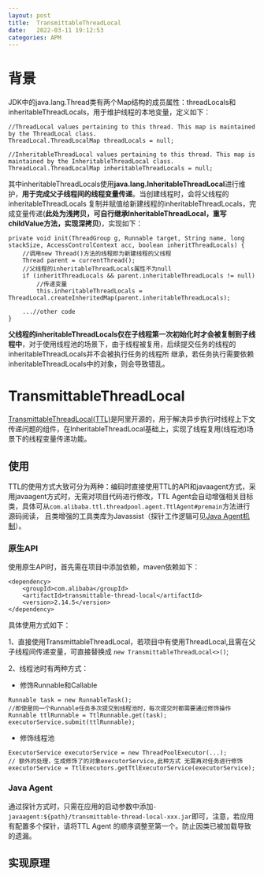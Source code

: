 ```yaml
---
layout: post
title:  TransmittableThreadLocal
date:   2022-03-11 19:12:53
categories: APM
---
```


# 背景

JDK中的java.lang.Thread类有两个Map结构的成员属性：threadLocals和inheritableThreadLocals，用于维护线程的本地变量，定义如下：

```
//ThreadLocal values pertaining to this thread. This map is maintained by the ThreadLocal class. 
ThreadLocal.ThreadLocalMap threadLocals = null;

//InheritableThreadLocal values pertaining to this thread. This map is maintained by the InheritableThreadLocal class.
ThreadLocal.ThreadLocalMap inheritableThreadLocals = null;
```

其中inheritableThreadLocals使用**java.lang.InheritableThreadLocal**进行维护，**用于完成父子线程间的线程变量传递**。当创建线程时，会将父线程的inheritableThreadLocals
复制并赋值给新建线程的inheritableThreadLocals，完成变量传递(**此处为浅拷贝，可自行继承InheritableThreadLocal，重写childValue方法，实现深拷贝**)，实现如下：

```
private void init(ThreadGroup g, Runnable target, String name, long stackSize, AccessControlContext acc, boolean inheritThreadLocals) {
    //调用new Thread()方法的线程即为新建线程的父线程   
    Thread parent = currentThread();
    //父线程的inheritableThreadLocals属性不为null
    if (inheritThreadLocals && parent.inheritableThreadLocals != null)
        //传递变量
        this.inheritableThreadLocals = ThreadLocal.createInheritedMap(parent.inheritableThreadLocals);
    
    ...//other code
}
```

**父线程的inheritableThreadLocals仅在子线程第一次初始化时才会被复制到子线程中**，对于使用线程池的场景下，由于线程被复用，后续提交任务的线程的inheritableThreadLocals并不会被执行任务的线程所
继承，若任务执行需要依赖inheritableThreadLocals中的对象，则会导致错乱。

# TransmittableThreadLocal

[TransmittableThreadLocal(TTL)](https://github.com/alibaba/transmittable-thread-local )是阿里开源的，用于解决异步执行时线程上下文传递问题的组件，在InheritableThreadLocal基础上，实现了线程复用(线程池)场景下的线程变量传递功能。

## 使用

TTL的使用方式大致可分为两种：编码时直接使用TTL的API和javaagent方式，采用javaagent方式时，无需对项目代码进行修改，TTL Agent会自动增强相关目标类，具体可从`com.alibaba.ttl.threadpool.agent.TtlAgent#premain`方法进行源码阅读，
且类增强的工具类库为Javassist（探针工作逻辑可见[Java Agent机制](https://guann1ng.github.io/apm/2022/03/05/Java-Agent%E6%9C%BA%E5%88%B6/)）。

### 原生API

使用原生API时，首先需在项目中添加依赖，maven依赖如下：

```
<dependency>
    <groupId>com.alibaba</groupId>
    <artifactId>transmittable-thread-local</artifactId>
    <version>2.14.5</version>
</dependency>
```

具体使用方式如下：

1、直接使用TransmittableThreadLocal，若项目中有使用ThreadLocal,且需在父子线程间传递变量，可直接替换成 `new TransmittableThreadLocal<>()`;

2、线程池时有两种方式：
* 修饰Runnable和Callable
```
Runnable task = new RunnableTask();
//即使是同一个Runnable任务多次提交到线程池时，每次提交时都需要通过修饰操作
Runnable ttlRunnable = TtlRunnable.get(task);
executorService.submit(ttlRunnable);
```
* 修饰线程池
```
ExecutorService executorService = new ThreadPoolExecutor(...); 
// 额外的处理，生成修饰了的对象executorService,此种方式 无需再对任务进行修饰
executorService = TtlExecutors.getTtlExecutorService(executorService);
```

### Java Agent

通过探针方式时，只需在应用的启动参数中添加`-javaagent:${path}/transmittable-thread-local-xxx.jar`即可，注意，若应用有配置多个探针，请将TTL Agent
的顺序调整至第一个。防止因类已被加载导致的遗漏。

## 实现原理











